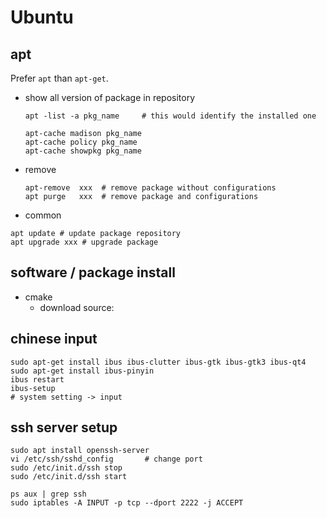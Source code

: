 # Ubuntu

## apt

Prefer `apt` than `apt-get`.

- show all version of package in repository
  ```
  apt -list -a pkg_name		# this would identify the installed one

  apt-cache madison pkg_name
  apt-cache policy pkg_name
  apt-cache showpkg pkg_name
  ```
- remove
  ```
  apt-remove  xxx  # remove package without configurations
  apt purge   xxx  # remove package and configurations
  ```

- common

```
apt update # update package repository
apt upgrade xxx # upgrade package
```


## software / package install

- cmake
  - download source: 

## chinese input

```
sudo apt-get install ibus ibus-clutter ibus-gtk ibus-gtk3 ibus-qt4
sudo apt-get install ibus-pinyin
ibus restart
ibus-setup
# system setting -> input
```

## ssh server setup

```
sudo apt install openssh-server
vi /etc/ssh/sshd_config       # change port
sudo /etc/init.d/ssh stop
sudo /etc/init.d/ssh start

ps aux | grep ssh
sudo iptables -A INPUT -p tcp --dport 2222 -j ACCEPT
```












